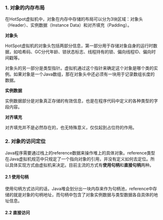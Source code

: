 ### 1. 对象的内存布局

在HotSpot虚拟机中，对象在内存中存储的布局可以分为3块区域：对象头（Header）、实例数据（Instance Data）和对齐填充（Padding）。

**对象头**

HotSpot虚拟机的对象头包括两部分信息，第一部分用于存储对象自身的运行时数据，如哈希码、GC分代年龄、锁状态标志、线程持有的锁、偏向线程ID、偏向时间戳等。

对象头的另一部分是类型指针。虚拟机通过这个指针来确定这个对象是哪个类的实例。如果对象是一个Java数组，那在对象头中还必须有一块用于记录数组长度的数据。

**实例数据**

实例数据部分是对象真正存储的有效信息，也是在程序代码中定义的各种类型的字段内容。

**对齐填充**

对齐填充并不是必然存在的，也无特殊意义，仅仅起到占位符的作用。

### 2. 对象的访问定位

Java程序需要通过栈上的reference数据来操作堆上的具体对象。reference类型在Java虚拟机规范中只规定了一个指向对象的引用，并没有定义如何去定位。所以具体实现方式由虚拟机来决定。目前主流的方式有**使用句柄**和**直接句柄**两种。

#### 2.1 使用句柄

使用句柄方式访问的话，Java堆会划分出一块内存来作为句柄池，reference中存储的就是对象的句柄地址，而句柄中包含了对象实例数据与类型数据各自具体的地址信息。

#### 2.2 直接访问

